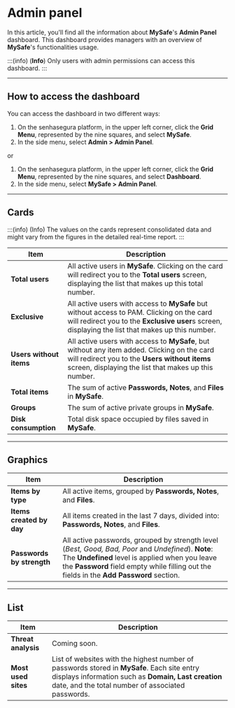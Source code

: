 # Admin panel

In this article, you'll find all the information about **MySafe**'s **Admin Panel** dashboard. This dashboard provides managers with an overview of **MySafe**'s functionalities usage.


:::(info) (**Info**)
Only users with admin permissions can access this dashboard.
:::
***

## How to access the dashboard

You can access the dashboard in two different ways:

1. On the senhasegura platform, in the upper left corner, click the **Grid Menu**, represented by the nine squares, and select **MySafe**.
2. In the side menu, select **Admin >  Admin Panel**.

or

1. On the senhasegura platform, in the upper left corner, click the **Grid Menu**, represented by the nine squares, and select **Dashboard**.
2. In the side menu, select **MySafe >  Admin Panel**.

***

## Cards

:::(info) (Info)
The values on the cards represent consolidated data and might vary from the figures in the detailed real-time report.
:::

**Item**|**Description**
|---|---|
**Total users**|All active users in **MySafe**. Clicking on the card will redirect you to the **Total users** screen, displaying the list that makes up this total number.
**Exclusive**|All active users with access to **MySafe** but without access to PAM. Clicking on the card will redirect you to the **Exclusive user**s screen, displaying the list that makes up this number.
**Users without items**|All active users with access to **MySafe**, but without any item added. Clicking on the card will redirect you to the **Users without items** screen, displaying the list that makes up this number.
**Total items**|The sum of active **Passwords, Notes**, and **Files** in **MySafe**.
**Groups**|The sum of active private groups in **MySafe**.
**Disk consumption**|Total disk space occupied by files saved in **MySafe**.
***


## Graphics
| Item                  | Description                                                                                  |
| --------------------- | -------------------------------------------------------------------------------------------- |
| **Items by type**        | All active items, grouped by **Passwords, Notes**, and **Files**.                                      |
| **Items created by day**  | All items created in the last 7 days, divided into: **Passwords, Notes**, and **Files**.               |
| **Passwords by strength** | All active passwords, grouped by strength level (*Best, Good, Bad, Poor* and *Undefined*).       **Note**: The **Undefined** level is applied when you leave the **Password** field empty while filling out the fields in the **Add Password** section.

***

## List

**Item**|**Description**
|---|---|
**Threat analysis**|Coming soon.
**Most used sites**|List of websites with the highest number of passwords stored in **MySafe**. Each site entry displays information such as **Domain, Last creation** date, and the total number of associated passwords.


